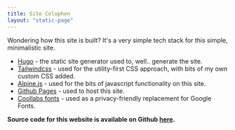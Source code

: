 ```yaml
---
title: Site Colophon
layout: "static-page"
---
```


Wondering how this site is built? It's a very simple tech stack for this simple, minimalistic site.

- [Hugo](https://gohugo.io) - the static site generator used to, well.. generate the site.
- [Tailwindcss](https://tailwindcss.com/) - used for the utility-first CSS approach, with bits of my own custom CSS added.
- [Alpine.js](https://alpinejs.dev/) - used for the bits of javascript functionality on this site.
- [Github Pages](https://pages.github.com/) - used to host this site.
- [Coollabs fonts](https://fonts.coollabs.io/) - used as a privacy-friendly replacement for Google Fonts.


**Source code for this website is available on Github [here](https://github.com/Correct-Syntax/correct-syntax.github.io).**
